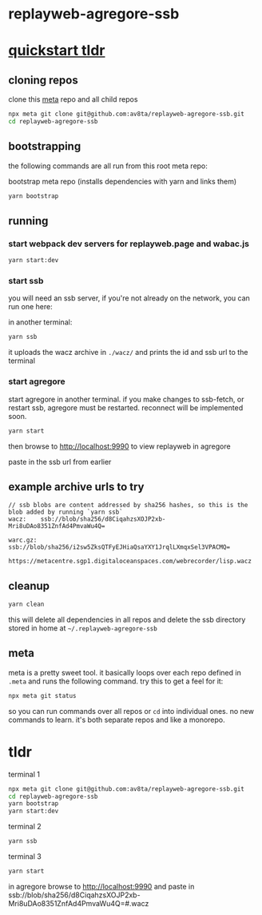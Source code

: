 # replayweb-agregore-ssb

# [quickstart tldr](#tldr)

## cloning repos

clone this [meta](https://www.npmjs.com/package/meta) repo and all child repos

```bash
npx meta git clone git@github.com:av8ta/replayweb-agregore-ssb.git
cd replayweb-agregore-ssb
```

## bootstrapping

the following commands are all run from this root meta repo:

bootstrap meta repo (installs dependencies with yarn and links them)

```bash
yarn bootstrap
```

## running

### start webpack dev servers for replayweb.page and wabac.js

```bash
yarn start:dev
```

### start ssb

you will need an ssb server, if you're not already on the network, you can run one here:

in another terminal:

```bash
yarn ssb
```

it uploads the wacz archive in `./wacz/` and prints the id and ssb url to the terminal

### start agregore

start agregore in another terminal. if you make changes to ssb-fetch, or restart ssb, agregore must be restarted. reconnect will be implemented soon.

```bash
yarn start
```

then browse to <http://localhost:9990> to view replayweb in agregore

paste in the ssb url from earlier

## example archive urls to try

```
// ssb blobs are content addressed by sha256 hashes, so this is the blob added by running `yarn ssb`
wacz:    ssb://blob/sha256/d8CiqahzsXOJP2xb-Mri8uDAo8351ZnfAd4PmvaWu4Q=

warc.gz: ssb://blob/sha256/i2sw5ZksQTFyEJHiaQsaYXY1JrqlLXmqxSel3VPACMQ=

https://metacentre.sgp1.digitaloceanspaces.com/webrecorder/lisp.wacz
```

## cleanup

```bash
yarn clean
```

this will delete all dependencies in all repos and delete the ssb directory stored in home at `~/.replayweb-agregore-ssb`

## meta

meta is a pretty sweet tool. it basically loops over each repo defined in `.meta` and runs the following command. try this to get a feel for it:

```bash
npx meta git status
```

so you can run commands over all repos or `cd` into individual ones. no new commands to learn. it's both separate repos and like a monorepo.

# tldr

terminal 1

```bash
npx meta git clone git@github.com:av8ta/replayweb-agregore-ssb.git
cd replayweb-agregore-ssb
yarn bootstrap
yarn start:dev
```

terminal 2

```bash
yarn ssb
```

terminal 3

```bash
yarn start
```

in agregore browse to <http://localhost:9990>
and paste in ssb://blob/sha256/d8CiqahzsXOJP2xb-Mri8uDAo8351ZnfAd4PmvaWu4Q=#.wacz
